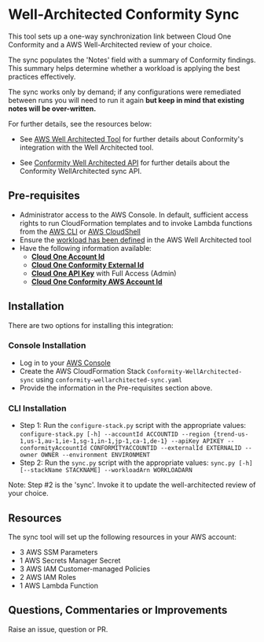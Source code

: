 # Well-Architected Conformity Sync

This tool sets up a one-way synchronization link between Cloud One Conformity and a AWS Well-Architected review of your choice.

The sync populates the 'Notes' field with a summary of Conformity findings. This summary helps determine whether a workload is applying the best practices effectively.

The sync works only by demand; if any configurations were remediated between runs you will need to run it again **but keep in mind that existing notes will be over-written.**

For further details, see the resources below:

- See [AWS Well Architected Tool](https://cloudone.trendmicro.com/docs/conformity/aws-integration/#aws-well-architected-tool) for further details about Conformity's integration with the Well Architected tool.

- See [Conformity Well Architected API](https://cloudone.trendmicro.com/docs/conformity/api-reference/tag/Well-Architected-Tool) for further details about the Conformity WellArchitected sync API.

## Pre-requisites

- Administrator access to the AWS Console. In default, sufficient access rights to run CloudFormation templates and to invoke Lambda functions from the [AWS CLI](https://boto3.amazonaws.com/v1/documentation/api/latest/guide/credentials.html) or [AWS CloudShell](https://docs.aws.amazon.com/cloudshell/latest/userguide/welcome.html)
- Ensure the [workload has been defined](https://docs.aws.amazon.com/wellarchitected/latest/userguide/define-workload.html) in the AWS Well Architected tool
- Have the following information available:
  - [**Cloud One Account Id**](https://cloudone.trendmicro.com/docs/cloud-account-management/aws/#cloud-account-page)
  - [**Cloud One Conformity External Id**](https://cloudone.trendmicro.com/docs/conformity/api-reference/tag/External-IDs)
  - [**Cloud One API Key**](https://cloudone.trendmicro.com/docs/identity-and-account-management/c1-api-key/) with Full Access (Admin)
  - [**Cloud One Conformity AWS Account Id**](https://cloudone.trendmicro.com/docs/cloud-account-management/aws/#cloud-account-page)

## Installation

There are two options for installing this integration:

### Console Installation

- Log in to your [AWS Console](https://console.aws.amazon.com/)
- Create the AWS CloudFormation Stack `Conformity-WellArchitected-sync` using `conformity-wellarchitected-sync.yaml`
- Provide the information in the Pre-requisites section above.

### CLI Installation

- Step 1: Run the `configure-stack.py` script with the appropriate values:
  `configure-stack.py [-h] --accountId ACCOUNTID --region {trend-us-1,us-1,au-1,ie-1,sg-1,in-1,jp-1,ca-1,de-1} --apiKey APIKEY --conformityAccountId CONFORMITYACCOUNTID --externalId EXTERNALID --owner OWNER --environment ENVIRONMENT`
- Step 2: Run the `sync.py` script with the appropriate values:
  `sync.py [-h] [--stackName STACKNAME] --workloadArn WORKLOADARN`

Note: Step #2 is the 'sync'. Invoke it to update the well-architected review of your choice.

## Resources

The sync tool will set up the following resources in your AWS account:

- 3 AWS SSM Parameters
- 1 AWS Secrets Manager Secret
- 3 AWS IAM Customer-managed Policies
- 2 AWS IAM Roles
- 1 AWS Lambda Function

## Questions, Commentaries or Improvements

Raise an issue, question or PR.
